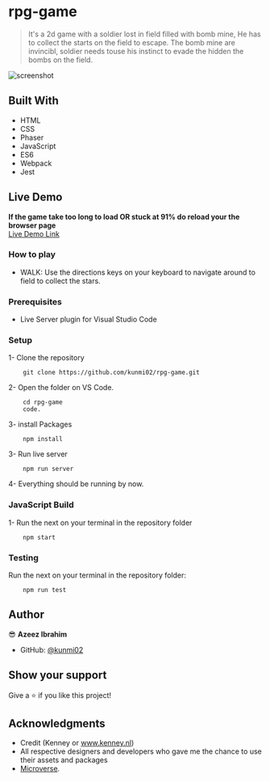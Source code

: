 # rpg-game

> It's a 2d game with a soldier lost in field filled with bomb mine, He has to collect the starts on the field to escape. The bomb mine are invincibl, soldier needs touse his instinct to evade the hidden the bombs on the field.

![screenshot](./img.png)

## Built With

- HTML
- CSS
- Phaser
- JavaScript
- ES6
- Webpack
- Jest

## Live Demo

**If the game take too long to load OR stuck at 91% do reload your the browser page** <br>
[Live Demo Link](none)


### How to play

- WALK:
  Use the directions keys on your keyboard to navigate around to field to collect the stars.

### Prerequisites

- Live Server plugin for Visual Studio Code

### Setup

1- Clone the repository

```
    git clone https://github.com/kunmi02/rpg-game.git
```

2- Open the folder on VS Code.

```
    cd rpg-game
    code.
```

3- install Packages

```
    npm install

```

3- Run live server

```
    npm run server
```

4- Everything should be running by now.

### JavaScript Build

1- Run the next on your terminal in the repository folder

```
    npm start
```

### Testing

Run the next on your terminal in the repository folder:

```
    npm run test
```

## Author

😎 **Azeez Ibrahim**

- GitHub: [@kunmi02](https://github.com/kunmi02)
<!-- - Twitter: [@Abdo Amin](https://twitter.com/AbdoAmi60489112)
- LinkedIn: [@Abdo Amin](https://www.linkedin.com/in/abdo-amin-ab786a1b0/) -->

## Show your support

Give a ⭐️ if you like this project!

## Acknowledgments

- Credit (Kenney or www.kenney.nl)
- All respective designers and developers who gave me the chance to use their assets and packages
- [Microverse](https://www.microverse.org/).
